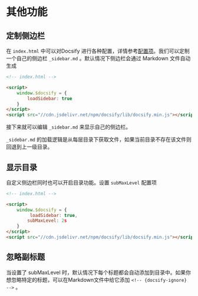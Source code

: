 # 其他功能

## 定制侧边栏

在 `index.html` 中可以对Docsify 进行各种配置，详情参考[配置项](https://docsify.js.org/#/zh-cn/configuration)。我们可以定制一个自己的侧边栏 `_sidebar.md` 。默认情况下侧边栏会通过 Markdown 文件自动生成

``` html
<!-- index.html -->

<script>
    window.$docsify = {
        loadSidebar: true
    }
</script>
<script src="//cdn.jsdelivr.net/npm/docsify/lib/docsify.min.js"></script>
```

接下来就可以编辑 `_sidebar.md` 来显示自己的侧边栏。

`_sidebar.md` 的加载逻辑是从每层目录下获取文件，如果当前目录不存在该文件则回退到上一级目录。

## 显示目录

自定义侧边栏同时也可以开启目录功能。设置 `subMaxLevel` 配置项

``` html
<!-- index.html -->

<script>
    window.$docsify = {
         loadSidebar: true,
        subMaxLevel: 2s
    }
</script>
<script src="//cdn.jsdelivr.net/npm/docsify/lib/docsify.min.js"></script>
```

## 忽略副标题

当设置了 subMaxLevel 时，默认情况下每个标题都会自动添加到目录中。如果你想忽略特定的标题，可以在Markdown文件中给它添加 `<!-- {docsify-ignore} -->` 。
